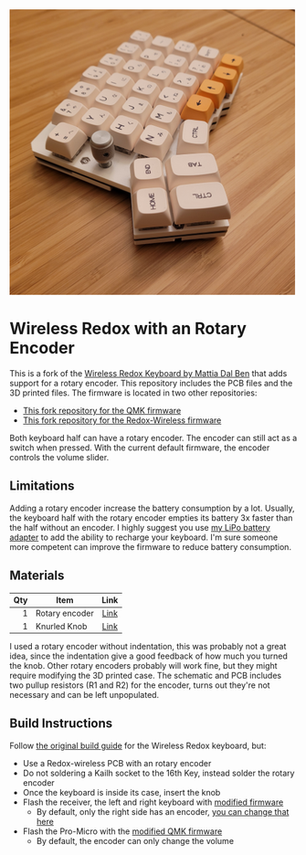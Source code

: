 
<img src="pictures/cover.jpg" width="500" alt="Redox with rotary encoder">

# Wireless Redox with an Rotary Encoder
This is a fork of the [Wireless Redox Keyboard by Mattia Dal Ben](https://github.com/mattdibi/redox-keyboard/blob/master/redox-w/README.md) that adds support for a rotary encoder. This repository includes the PCB files and the 3D printed files. The firmware is located in two other repositories:
 - [This fork repository for the QMK firmware](https://github.com/PhiBabin/qmk_firmware)
 - [This fork repository for the Redox-Wireless firmware](https://github.com/PhiBabin/redox-w-firmware)

Both keyboard half can have a rotary encoder. The encoder can still act as a switch when pressed. With the current default firmware, the encoder controls the volume slider.

## Limitations
Adding a rotary encoder increase the battery consumption by a lot. Usually, the keyboard half with the rotary encoder empties its battery 3x faster than the half without an encoder. I highly suggest you use [my LiPo battery adapter](https://github.com/PhiBabin/Redox-Lipo-Adapter) to add the ability to recharge your keyboard. I'm sure someone more competent can improve the firmware to reduce battery consumption.

## Materials
 Qty | Item     | Link |
|----:| -----------------------------------------------| :---------: |
|   1 | Rotary encoder              | [Link](https://www.digikey.com/en/products/detail/bourns-inc/PEC11L-4015F-S0020/4699163) |
|   1 | Knurled Knob               | [Link](https://www.digikey.com/en/products/detail/kilo-international/OEDNI-50-3-7/5970320) |
I used a rotary encoder without indentation, this was probably not a great idea, since the indentation give a good feedback of how much you turned the knob. Other rotary encoders probably will work fine, but they might require modifying the 3D printed case. The schematic and PCB includes two pullup resistors (R1 and R2) for the encoder, turns out they're not necessary and can be left unpopulated.

## Build Instructions
Follow [the original build guide](https://github.com/mattdibi/redox-keyboard/blob/master/redox-w/README.md) for the Wireless Redox keyboard, but:
 - Use a Redox-wireless PCB with an rotary encoder
 - Do not soldering a Kailh socket to the 16th Key, instead solder the rotary encoder
 - Once the keyboard is inside its case, insert the knob
 - Flash the receiver, the left and right keyboard with [modified firmware](https://github.com/PhiBabin/redox-w-firmware)
   - By default, only the right side has an encoder, [you can change that here](https://github.com/PhiBabin/redox-w-firmware/blob/master/redox-w-keyboard-basic/config/redox-w.h#L29)
 - Flash the Pro-Micro with the [modified QMK firmware](https://github.com/PhiBabin/qmk_firmware)
   - By default, the encoder can only change the volume
